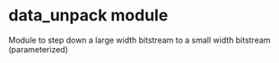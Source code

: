# data_unpack module

Module to step down a large width bitstream to a small width bitstream (parameterized)

